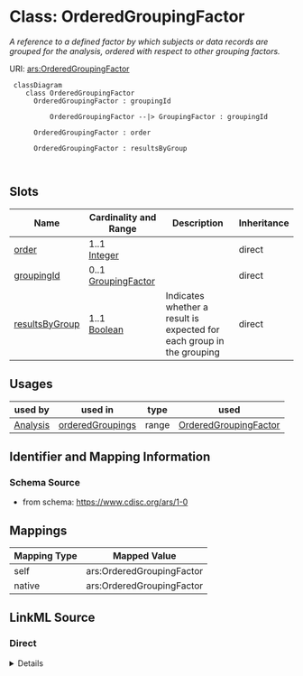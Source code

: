 # Class: OrderedGroupingFactor


_A reference to a defined factor by which subjects or data records are grouped for the analysis, ordered with respect to other grouping factors._





URI: [ars:OrderedGroupingFactor](https://www.cdisc.org/ars/1-0/OrderedGroupingFactor)



```mermaid
 classDiagram
    class OrderedGroupingFactor
      OrderedGroupingFactor : groupingId
        
          OrderedGroupingFactor --|> GroupingFactor : groupingId
        
      OrderedGroupingFactor : order
        
      OrderedGroupingFactor : resultsByGroup
        
      
```




<!-- no inheritance hierarchy -->


## Slots

| Name | Cardinality and Range | Description | Inheritance |
| ---  | --- | --- | --- |
| [order](order.md) | 1..1 <br/> [Integer](Integer.md) |  | direct |
| [groupingId](groupingId.md) | 0..1 <br/> [GroupingFactor](GroupingFactor.md) |  | direct |
| [resultsByGroup](resultsByGroup.md) | 1..1 <br/> [Boolean](Boolean.md) | Indicates whether a result is expected for each group in the grouping | direct |





## Usages

| used by | used in | type | used |
| ---  | --- | --- | --- |
| [Analysis](Analysis.md) | [orderedGroupings](orderedGroupings.md) | range | [OrderedGroupingFactor](OrderedGroupingFactor.md) |






## Identifier and Mapping Information







### Schema Source


* from schema: https://www.cdisc.org/ars/1-0





## Mappings

| Mapping Type | Mapped Value |
| ---  | ---  |
| self | ars:OrderedGroupingFactor |
| native | ars:OrderedGroupingFactor |





## LinkML Source

<!-- TODO: investigate https://stackoverflow.com/questions/37606292/how-to-create-tabbed-code-blocks-in-mkdocs-or-sphinx -->

### Direct

<details>
```yaml
name: OrderedGroupingFactor
description: A reference to a defined factor by which subjects or data records are
  grouped for the analysis, ordered with respect to other grouping factors.
from_schema: https://www.cdisc.org/ars/1-0
rank: 1000
slots:
- order
- groupingId
- resultsByGroup
slot_usage:
  order:
    name: order
    domain_of:
    - OrderedListItem
    - OrderedGroupingFactor
    - OrderedDisplay
    - OrderedDisplaySubSection
    - WhereClause
    required: true

```
</details>

### Induced

<details>
```yaml
name: OrderedGroupingFactor
description: A reference to a defined factor by which subjects or data records are
  grouped for the analysis, ordered with respect to other grouping factors.
from_schema: https://www.cdisc.org/ars/1-0
rank: 1000
slot_usage:
  order:
    name: order
    domain_of:
    - OrderedListItem
    - OrderedGroupingFactor
    - OrderedDisplay
    - OrderedDisplaySubSection
    - WhereClause
    required: true
attributes:
  order:
    name: order
    from_schema: https://www.cdisc.org/ars/1-0
    rank: 1000
    alias: order
    owner: OrderedGroupingFactor
    domain_of:
    - OrderedListItem
    - OrderedGroupingFactor
    - OrderedDisplay
    - OrderedDisplaySubSection
    - WhereClause
    range: integer
    required: true
  groupingId:
    name: groupingId
    from_schema: https://www.cdisc.org/ars/1-0
    rank: 1000
    alias: groupingId
    owner: OrderedGroupingFactor
    domain_of:
    - OrderedGroupingFactor
    - ResultGroup
    range: GroupingFactor
    inlined: false
  resultsByGroup:
    name: resultsByGroup
    description: Indicates whether a result is expected for each group in the grouping.
    from_schema: https://www.cdisc.org/ars/1-0
    rank: 1000
    alias: resultsByGroup
    owner: OrderedGroupingFactor
    domain_of:
    - OrderedGroupingFactor
    range: boolean
    required: true

```
</details>